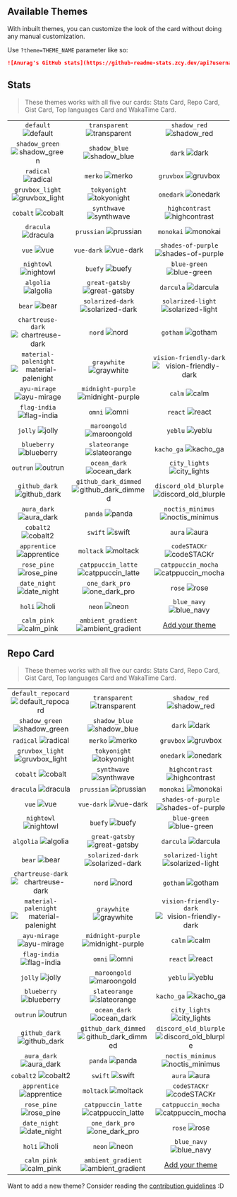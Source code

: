 ## Available Themes

<!-- DO NOT EDIT THIS FILE DIRECTLY -->

With inbuilt themes, you can customize the look of the card without doing any manual customization.

Use `?theme=THEME_NAME` parameter like so:

```md
![Anurag's GitHub stats](https://github-readme-stats.zcy.dev/api?username=anuraghazra&theme=dark&show_icons=true)
```

## Stats

> These themes works with all five our cards: Stats Card, Repo Card, Gist Card, Top languages Card and WakaTime Card.

| | | |
| :--: | :--: | :--: |
| `default` ![default][default] | `transparent` ![transparent][transparent] | `shadow_red` ![shadow_red][shadow_red] |
| `shadow_green` ![shadow_green][shadow_green] | `shadow_blue` ![shadow_blue][shadow_blue] | `dark` ![dark][dark] |
| `radical` ![radical][radical] | `merko` ![merko][merko] | `gruvbox` ![gruvbox][gruvbox] |
| `gruvbox_light` ![gruvbox_light][gruvbox_light] | `tokyonight` ![tokyonight][tokyonight] | `onedark` ![onedark][onedark] |
| `cobalt` ![cobalt][cobalt] | `synthwave` ![synthwave][synthwave] | `highcontrast` ![highcontrast][highcontrast] |
| `dracula` ![dracula][dracula] | `prussian` ![prussian][prussian] | `monokai` ![monokai][monokai] |
| `vue` ![vue][vue] | `vue-dark` ![vue-dark][vue-dark] | `shades-of-purple` ![shades-of-purple][shades-of-purple] |
| `nightowl` ![nightowl][nightowl] | `buefy` ![buefy][buefy] | `blue-green` ![blue-green][blue-green] |
| `algolia` ![algolia][algolia] | `great-gatsby` ![great-gatsby][great-gatsby] | `darcula` ![darcula][darcula] |
| `bear` ![bear][bear] | `solarized-dark` ![solarized-dark][solarized-dark] | `solarized-light` ![solarized-light][solarized-light] |
| `chartreuse-dark` ![chartreuse-dark][chartreuse-dark] | `nord` ![nord][nord] | `gotham` ![gotham][gotham] |
| `material-palenight` ![material-palenight][material-palenight] | `graywhite` ![graywhite][graywhite] | `vision-friendly-dark` ![vision-friendly-dark][vision-friendly-dark] |
| `ayu-mirage` ![ayu-mirage][ayu-mirage] | `midnight-purple` ![midnight-purple][midnight-purple] | `calm` ![calm][calm] |
| `flag-india` ![flag-india][flag-india] | `omni` ![omni][omni] | `react` ![react][react] |
| `jolly` ![jolly][jolly] | `maroongold` ![maroongold][maroongold] | `yeblu` ![yeblu][yeblu] |
| `blueberry` ![blueberry][blueberry] | `slateorange` ![slateorange][slateorange] | `kacho_ga` ![kacho_ga][kacho_ga] |
| `outrun` ![outrun][outrun] | `ocean_dark` ![ocean_dark][ocean_dark] | `city_lights` ![city_lights][city_lights] |
| `github_dark` ![github_dark][github_dark] | `github_dark_dimmed` ![github_dark_dimmed][github_dark_dimmed] | `discord_old_blurple` ![discord_old_blurple][discord_old_blurple] |
| `aura_dark` ![aura_dark][aura_dark] | `panda` ![panda][panda] | `noctis_minimus` ![noctis_minimus][noctis_minimus] |
| `cobalt2` ![cobalt2][cobalt2] | `swift` ![swift][swift] | `aura` ![aura][aura] |
| `apprentice` ![apprentice][apprentice] | `moltack` ![moltack][moltack] | `codeSTACKr` ![codeSTACKr][codeSTACKr] |
| `rose_pine` ![rose_pine][rose_pine] | `catppuccin_latte` ![catppuccin_latte][catppuccin_latte] | `catppuccin_mocha` ![catppuccin_mocha][catppuccin_mocha] |
| `date_night` ![date_night][date_night] | `one_dark_pro` ![one_dark_pro][one_dark_pro] | `rose` ![rose][rose] |
| `holi` ![holi][holi] | `neon` ![neon][neon] | `blue_navy` ![blue_navy][blue_navy] |
| `calm_pink` ![calm_pink][calm_pink] | `ambient_gradient` ![ambient_gradient][ambient_gradient] | [Add your theme][add-theme] |

## Repo Card

> These themes works with all five our cards: Stats Card, Repo Card, Gist Card, Top languages Card and WakaTime Card.

| | | |
| :--: | :--: | :--: |
| `default_repocard` ![default_repocard][default_repocard_repo] | `transparent` ![transparent][transparent_repo] | `shadow_red` ![shadow_red][shadow_red_repo] |
| `shadow_green` ![shadow_green][shadow_green_repo] | `shadow_blue` ![shadow_blue][shadow_blue_repo] | `dark` ![dark][dark_repo] |
| `radical` ![radical][radical_repo] | `merko` ![merko][merko_repo] | `gruvbox` ![gruvbox][gruvbox_repo] |
| `gruvbox_light` ![gruvbox_light][gruvbox_light_repo] | `tokyonight` ![tokyonight][tokyonight_repo] | `onedark` ![onedark][onedark_repo] |
| `cobalt` ![cobalt][cobalt_repo] | `synthwave` ![synthwave][synthwave_repo] | `highcontrast` ![highcontrast][highcontrast_repo] |
| `dracula` ![dracula][dracula_repo] | `prussian` ![prussian][prussian_repo] | `monokai` ![monokai][monokai_repo] |
| `vue` ![vue][vue_repo] | `vue-dark` ![vue-dark][vue-dark_repo] | `shades-of-purple` ![shades-of-purple][shades-of-purple_repo] |
| `nightowl` ![nightowl][nightowl_repo] | `buefy` ![buefy][buefy_repo] | `blue-green` ![blue-green][blue-green_repo] |
| `algolia` ![algolia][algolia_repo] | `great-gatsby` ![great-gatsby][great-gatsby_repo] | `darcula` ![darcula][darcula_repo] |
| `bear` ![bear][bear_repo] | `solarized-dark` ![solarized-dark][solarized-dark_repo] | `solarized-light` ![solarized-light][solarized-light_repo] |
| `chartreuse-dark` ![chartreuse-dark][chartreuse-dark_repo] | `nord` ![nord][nord_repo] | `gotham` ![gotham][gotham_repo] |
| `material-palenight` ![material-palenight][material-palenight_repo] | `graywhite` ![graywhite][graywhite_repo] | `vision-friendly-dark` ![vision-friendly-dark][vision-friendly-dark_repo] |
| `ayu-mirage` ![ayu-mirage][ayu-mirage_repo] | `midnight-purple` ![midnight-purple][midnight-purple_repo] | `calm` ![calm][calm_repo] |
| `flag-india` ![flag-india][flag-india_repo] | `omni` ![omni][omni_repo] | `react` ![react][react_repo] |
| `jolly` ![jolly][jolly_repo] | `maroongold` ![maroongold][maroongold_repo] | `yeblu` ![yeblu][yeblu_repo] |
| `blueberry` ![blueberry][blueberry_repo] | `slateorange` ![slateorange][slateorange_repo] | `kacho_ga` ![kacho_ga][kacho_ga_repo] |
| `outrun` ![outrun][outrun_repo] | `ocean_dark` ![ocean_dark][ocean_dark_repo] | `city_lights` ![city_lights][city_lights_repo] |
| `github_dark` ![github_dark][github_dark_repo] | `github_dark_dimmed` ![github_dark_dimmed][github_dark_dimmed_repo] | `discord_old_blurple` ![discord_old_blurple][discord_old_blurple_repo] |
| `aura_dark` ![aura_dark][aura_dark_repo] | `panda` ![panda][panda_repo] | `noctis_minimus` ![noctis_minimus][noctis_minimus_repo] |
| `cobalt2` ![cobalt2][cobalt2_repo] | `swift` ![swift][swift_repo] | `aura` ![aura][aura_repo] |
| `apprentice` ![apprentice][apprentice_repo] | `moltack` ![moltack][moltack_repo] | `codeSTACKr` ![codeSTACKr][codeSTACKr_repo] |
| `rose_pine` ![rose_pine][rose_pine_repo] | `catppuccin_latte` ![catppuccin_latte][catppuccin_latte_repo] | `catppuccin_mocha` ![catppuccin_mocha][catppuccin_mocha_repo] |
| `date_night` ![date_night][date_night_repo] | `one_dark_pro` ![one_dark_pro][one_dark_pro_repo] | `rose` ![rose][rose_repo] |
| `holi` ![holi][holi_repo] | `neon` ![neon][neon_repo] | `blue_navy` ![blue_navy][blue_navy_repo] |
| `calm_pink` ![calm_pink][calm_pink_repo] | `ambient_gradient` ![ambient_gradient][ambient_gradient_repo] | [Add your theme][add-theme] |

[default]: https://github-readme-stats.zcy.dev/api?username=anuraghazra&show_icons=true&hide=contribs,prs&cache_seconds=86400&theme=default
[transparent]: https://github-readme-stats.zcy.dev/api?username=anuraghazra&show_icons=true&hide=contribs,prs&cache_seconds=86400&theme=transparent
[shadow_red]: https://github-readme-stats.zcy.dev/api?username=anuraghazra&show_icons=true&hide=contribs,prs&cache_seconds=86400&theme=shadow_red
[shadow_green]: https://github-readme-stats.zcy.dev/api?username=anuraghazra&show_icons=true&hide=contribs,prs&cache_seconds=86400&theme=shadow_green
[shadow_blue]: https://github-readme-stats.zcy.dev/api?username=anuraghazra&show_icons=true&hide=contribs,prs&cache_seconds=86400&theme=shadow_blue
[dark]: https://github-readme-stats.zcy.dev/api?username=anuraghazra&show_icons=true&hide=contribs,prs&cache_seconds=86400&theme=dark
[radical]: https://github-readme-stats.zcy.dev/api?username=anuraghazra&show_icons=true&hide=contribs,prs&cache_seconds=86400&theme=radical
[merko]: https://github-readme-stats.zcy.dev/api?username=anuraghazra&show_icons=true&hide=contribs,prs&cache_seconds=86400&theme=merko
[gruvbox]: https://github-readme-stats.zcy.dev/api?username=anuraghazra&show_icons=true&hide=contribs,prs&cache_seconds=86400&theme=gruvbox
[gruvbox_light]: https://github-readme-stats.zcy.dev/api?username=anuraghazra&show_icons=true&hide=contribs,prs&cache_seconds=86400&theme=gruvbox_light
[tokyonight]: https://github-readme-stats.zcy.dev/api?username=anuraghazra&show_icons=true&hide=contribs,prs&cache_seconds=86400&theme=tokyonight
[onedark]: https://github-readme-stats.zcy.dev/api?username=anuraghazra&show_icons=true&hide=contribs,prs&cache_seconds=86400&theme=onedark
[cobalt]: https://github-readme-stats.zcy.dev/api?username=anuraghazra&show_icons=true&hide=contribs,prs&cache_seconds=86400&theme=cobalt
[synthwave]: https://github-readme-stats.zcy.dev/api?username=anuraghazra&show_icons=true&hide=contribs,prs&cache_seconds=86400&theme=synthwave
[highcontrast]: https://github-readme-stats.zcy.dev/api?username=anuraghazra&show_icons=true&hide=contribs,prs&cache_seconds=86400&theme=highcontrast
[dracula]: https://github-readme-stats.zcy.dev/api?username=anuraghazra&show_icons=true&hide=contribs,prs&cache_seconds=86400&theme=dracula
[prussian]: https://github-readme-stats.zcy.dev/api?username=anuraghazra&show_icons=true&hide=contribs,prs&cache_seconds=86400&theme=prussian
[monokai]: https://github-readme-stats.zcy.dev/api?username=anuraghazra&show_icons=true&hide=contribs,prs&cache_seconds=86400&theme=monokai
[vue]: https://github-readme-stats.zcy.dev/api?username=anuraghazra&show_icons=true&hide=contribs,prs&cache_seconds=86400&theme=vue
[vue-dark]: https://github-readme-stats.zcy.dev/api?username=anuraghazra&show_icons=true&hide=contribs,prs&cache_seconds=86400&theme=vue-dark
[shades-of-purple]: https://github-readme-stats.zcy.dev/api?username=anuraghazra&show_icons=true&hide=contribs,prs&cache_seconds=86400&theme=shades-of-purple
[nightowl]: https://github-readme-stats.zcy.dev/api?username=anuraghazra&show_icons=true&hide=contribs,prs&cache_seconds=86400&theme=nightowl
[buefy]: https://github-readme-stats.zcy.dev/api?username=anuraghazra&show_icons=true&hide=contribs,prs&cache_seconds=86400&theme=buefy
[blue-green]: https://github-readme-stats.zcy.dev/api?username=anuraghazra&show_icons=true&hide=contribs,prs&cache_seconds=86400&theme=blue-green
[algolia]: https://github-readme-stats.zcy.dev/api?username=anuraghazra&show_icons=true&hide=contribs,prs&cache_seconds=86400&theme=algolia
[great-gatsby]: https://github-readme-stats.zcy.dev/api?username=anuraghazra&show_icons=true&hide=contribs,prs&cache_seconds=86400&theme=great-gatsby
[darcula]: https://github-readme-stats.zcy.dev/api?username=anuraghazra&show_icons=true&hide=contribs,prs&cache_seconds=86400&theme=darcula
[bear]: https://github-readme-stats.zcy.dev/api?username=anuraghazra&show_icons=true&hide=contribs,prs&cache_seconds=86400&theme=bear
[solarized-dark]: https://github-readme-stats.zcy.dev/api?username=anuraghazra&show_icons=true&hide=contribs,prs&cache_seconds=86400&theme=solarized-dark
[solarized-light]: https://github-readme-stats.zcy.dev/api?username=anuraghazra&show_icons=true&hide=contribs,prs&cache_seconds=86400&theme=solarized-light
[chartreuse-dark]: https://github-readme-stats.zcy.dev/api?username=anuraghazra&show_icons=true&hide=contribs,prs&cache_seconds=86400&theme=chartreuse-dark
[nord]: https://github-readme-stats.zcy.dev/api?username=anuraghazra&show_icons=true&hide=contribs,prs&cache_seconds=86400&theme=nord
[gotham]: https://github-readme-stats.zcy.dev/api?username=anuraghazra&show_icons=true&hide=contribs,prs&cache_seconds=86400&theme=gotham
[material-palenight]: https://github-readme-stats.zcy.dev/api?username=anuraghazra&show_icons=true&hide=contribs,prs&cache_seconds=86400&theme=material-palenight
[graywhite]: https://github-readme-stats.zcy.dev/api?username=anuraghazra&show_icons=true&hide=contribs,prs&cache_seconds=86400&theme=graywhite
[vision-friendly-dark]: https://github-readme-stats.zcy.dev/api?username=anuraghazra&show_icons=true&hide=contribs,prs&cache_seconds=86400&theme=vision-friendly-dark
[ayu-mirage]: https://github-readme-stats.zcy.dev/api?username=anuraghazra&show_icons=true&hide=contribs,prs&cache_seconds=86400&theme=ayu-mirage
[midnight-purple]: https://github-readme-stats.zcy.dev/api?username=anuraghazra&show_icons=true&hide=contribs,prs&cache_seconds=86400&theme=midnight-purple
[calm]: https://github-readme-stats.zcy.dev/api?username=anuraghazra&show_icons=true&hide=contribs,prs&cache_seconds=86400&theme=calm
[flag-india]: https://github-readme-stats.zcy.dev/api?username=anuraghazra&show_icons=true&hide=contribs,prs&cache_seconds=86400&theme=flag-india
[omni]: https://github-readme-stats.zcy.dev/api?username=anuraghazra&show_icons=true&hide=contribs,prs&cache_seconds=86400&theme=omni
[react]: https://github-readme-stats.zcy.dev/api?username=anuraghazra&show_icons=true&hide=contribs,prs&cache_seconds=86400&theme=react
[jolly]: https://github-readme-stats.zcy.dev/api?username=anuraghazra&show_icons=true&hide=contribs,prs&cache_seconds=86400&theme=jolly
[maroongold]: https://github-readme-stats.zcy.dev/api?username=anuraghazra&show_icons=true&hide=contribs,prs&cache_seconds=86400&theme=maroongold
[yeblu]: https://github-readme-stats.zcy.dev/api?username=anuraghazra&show_icons=true&hide=contribs,prs&cache_seconds=86400&theme=yeblu
[blueberry]: https://github-readme-stats.zcy.dev/api?username=anuraghazra&show_icons=true&hide=contribs,prs&cache_seconds=86400&theme=blueberry
[slateorange]: https://github-readme-stats.zcy.dev/api?username=anuraghazra&show_icons=true&hide=contribs,prs&cache_seconds=86400&theme=slateorange
[kacho_ga]: https://github-readme-stats.zcy.dev/api?username=anuraghazra&show_icons=true&hide=contribs,prs&cache_seconds=86400&theme=kacho_ga
[outrun]: https://github-readme-stats.zcy.dev/api?username=anuraghazra&show_icons=true&hide=contribs,prs&cache_seconds=86400&theme=outrun
[ocean_dark]: https://github-readme-stats.zcy.dev/api?username=anuraghazra&show_icons=true&hide=contribs,prs&cache_seconds=86400&theme=ocean_dark
[city_lights]: https://github-readme-stats.zcy.dev/api?username=anuraghazra&show_icons=true&hide=contribs,prs&cache_seconds=86400&theme=city_lights
[github_dark]: https://github-readme-stats.zcy.dev/api?username=anuraghazra&show_icons=true&hide=contribs,prs&cache_seconds=86400&theme=github_dark
[github_dark_dimmed]: https://github-readme-stats.zcy.dev/api?username=anuraghazra&show_icons=true&hide=contribs,prs&cache_seconds=86400&theme=github_dark_dimmed
[discord_old_blurple]: https://github-readme-stats.zcy.dev/api?username=anuraghazra&show_icons=true&hide=contribs,prs&cache_seconds=86400&theme=discord_old_blurple
[aura_dark]: https://github-readme-stats.zcy.dev/api?username=anuraghazra&show_icons=true&hide=contribs,prs&cache_seconds=86400&theme=aura_dark
[panda]: https://github-readme-stats.zcy.dev/api?username=anuraghazra&show_icons=true&hide=contribs,prs&cache_seconds=86400&theme=panda
[noctis_minimus]: https://github-readme-stats.zcy.dev/api?username=anuraghazra&show_icons=true&hide=contribs,prs&cache_seconds=86400&theme=noctis_minimus
[cobalt2]: https://github-readme-stats.zcy.dev/api?username=anuraghazra&show_icons=true&hide=contribs,prs&cache_seconds=86400&theme=cobalt2
[swift]: https://github-readme-stats.zcy.dev/api?username=anuraghazra&show_icons=true&hide=contribs,prs&cache_seconds=86400&theme=swift
[aura]: https://github-readme-stats.zcy.dev/api?username=anuraghazra&show_icons=true&hide=contribs,prs&cache_seconds=86400&theme=aura
[apprentice]: https://github-readme-stats.zcy.dev/api?username=anuraghazra&show_icons=true&hide=contribs,prs&cache_seconds=86400&theme=apprentice
[moltack]: https://github-readme-stats.zcy.dev/api?username=anuraghazra&show_icons=true&hide=contribs,prs&cache_seconds=86400&theme=moltack
[codeSTACKr]: https://github-readme-stats.zcy.dev/api?username=anuraghazra&show_icons=true&hide=contribs,prs&cache_seconds=86400&theme=codeSTACKr
[rose_pine]: https://github-readme-stats.zcy.dev/api?username=anuraghazra&show_icons=true&hide=contribs,prs&cache_seconds=86400&theme=rose_pine
[catppuccin_latte]: https://github-readme-stats.zcy.dev/api?username=anuraghazra&show_icons=true&hide=contribs,prs&cache_seconds=86400&theme=catppuccin_latte
[catppuccin_mocha]: https://github-readme-stats.zcy.dev/api?username=anuraghazra&show_icons=true&hide=contribs,prs&cache_seconds=86400&theme=catppuccin_mocha
[date_night]: https://github-readme-stats.zcy.dev/api?username=anuraghazra&show_icons=true&hide=contribs,prs&cache_seconds=86400&theme=date_night
[one_dark_pro]: https://github-readme-stats.zcy.dev/api?username=anuraghazra&show_icons=true&hide=contribs,prs&cache_seconds=86400&theme=one_dark_pro
[rose]: https://github-readme-stats.zcy.dev/api?username=anuraghazra&show_icons=true&hide=contribs,prs&cache_seconds=86400&theme=rose
[holi]: https://github-readme-stats.zcy.dev/api?username=anuraghazra&show_icons=true&hide=contribs,prs&cache_seconds=86400&theme=holi
[neon]: https://github-readme-stats.zcy.dev/api?username=anuraghazra&show_icons=true&hide=contribs,prs&cache_seconds=86400&theme=neon
[blue_navy]: https://github-readme-stats.zcy.dev/api?username=anuraghazra&show_icons=true&hide=contribs,prs&cache_seconds=86400&theme=blue_navy
[calm_pink]: https://github-readme-stats.zcy.dev/api?username=anuraghazra&show_icons=true&hide=contribs,prs&cache_seconds=86400&theme=calm_pink
[ambient_gradient]: https://github-readme-stats.zcy.dev/api?username=anuraghazra&show_icons=true&hide=contribs,prs&cache_seconds=86400&theme=ambient_gradient

[default_repocard_repo]: https://github-readme-stats.zcy.dev/api/pin/?username=anuraghazra&repo=github-readme-stats&cache_seconds=86400&theme=default_repocard
[transparent_repo]: https://github-readme-stats.zcy.dev/api/pin/?username=anuraghazra&repo=github-readme-stats&cache_seconds=86400&theme=transparent
[shadow_red_repo]: https://github-readme-stats.zcy.dev/api/pin/?username=anuraghazra&repo=github-readme-stats&cache_seconds=86400&theme=shadow_red
[shadow_green_repo]: https://github-readme-stats.zcy.dev/api/pin/?username=anuraghazra&repo=github-readme-stats&cache_seconds=86400&theme=shadow_green
[shadow_blue_repo]: https://github-readme-stats.zcy.dev/api/pin/?username=anuraghazra&repo=github-readme-stats&cache_seconds=86400&theme=shadow_blue
[dark_repo]: https://github-readme-stats.zcy.dev/api/pin/?username=anuraghazra&repo=github-readme-stats&cache_seconds=86400&theme=dark
[radical_repo]: https://github-readme-stats.zcy.dev/api/pin/?username=anuraghazra&repo=github-readme-stats&cache_seconds=86400&theme=radical
[merko_repo]: https://github-readme-stats.zcy.dev/api/pin/?username=anuraghazra&repo=github-readme-stats&cache_seconds=86400&theme=merko
[gruvbox_repo]: https://github-readme-stats.zcy.dev/api/pin/?username=anuraghazra&repo=github-readme-stats&cache_seconds=86400&theme=gruvbox
[gruvbox_light_repo]: https://github-readme-stats.zcy.dev/api/pin/?username=anuraghazra&repo=github-readme-stats&cache_seconds=86400&theme=gruvbox_light
[tokyonight_repo]: https://github-readme-stats.zcy.dev/api/pin/?username=anuraghazra&repo=github-readme-stats&cache_seconds=86400&theme=tokyonight
[onedark_repo]: https://github-readme-stats.zcy.dev/api/pin/?username=anuraghazra&repo=github-readme-stats&cache_seconds=86400&theme=onedark
[cobalt_repo]: https://github-readme-stats.zcy.dev/api/pin/?username=anuraghazra&repo=github-readme-stats&cache_seconds=86400&theme=cobalt
[synthwave_repo]: https://github-readme-stats.zcy.dev/api/pin/?username=anuraghazra&repo=github-readme-stats&cache_seconds=86400&theme=synthwave
[highcontrast_repo]: https://github-readme-stats.zcy.dev/api/pin/?username=anuraghazra&repo=github-readme-stats&cache_seconds=86400&theme=highcontrast
[dracula_repo]: https://github-readme-stats.zcy.dev/api/pin/?username=anuraghazra&repo=github-readme-stats&cache_seconds=86400&theme=dracula
[prussian_repo]: https://github-readme-stats.zcy.dev/api/pin/?username=anuraghazra&repo=github-readme-stats&cache_seconds=86400&theme=prussian
[monokai_repo]: https://github-readme-stats.zcy.dev/api/pin/?username=anuraghazra&repo=github-readme-stats&cache_seconds=86400&theme=monokai
[vue_repo]: https://github-readme-stats.zcy.dev/api/pin/?username=anuraghazra&repo=github-readme-stats&cache_seconds=86400&theme=vue
[vue-dark_repo]: https://github-readme-stats.zcy.dev/api/pin/?username=anuraghazra&repo=github-readme-stats&cache_seconds=86400&theme=vue-dark
[shades-of-purple_repo]: https://github-readme-stats.zcy.dev/api/pin/?username=anuraghazra&repo=github-readme-stats&cache_seconds=86400&theme=shades-of-purple
[nightowl_repo]: https://github-readme-stats.zcy.dev/api/pin/?username=anuraghazra&repo=github-readme-stats&cache_seconds=86400&theme=nightowl
[buefy_repo]: https://github-readme-stats.zcy.dev/api/pin/?username=anuraghazra&repo=github-readme-stats&cache_seconds=86400&theme=buefy
[blue-green_repo]: https://github-readme-stats.zcy.dev/api/pin/?username=anuraghazra&repo=github-readme-stats&cache_seconds=86400&theme=blue-green
[algolia_repo]: https://github-readme-stats.zcy.dev/api/pin/?username=anuraghazra&repo=github-readme-stats&cache_seconds=86400&theme=algolia
[great-gatsby_repo]: https://github-readme-stats.zcy.dev/api/pin/?username=anuraghazra&repo=github-readme-stats&cache_seconds=86400&theme=great-gatsby
[darcula_repo]: https://github-readme-stats.zcy.dev/api/pin/?username=anuraghazra&repo=github-readme-stats&cache_seconds=86400&theme=darcula
[bear_repo]: https://github-readme-stats.zcy.dev/api/pin/?username=anuraghazra&repo=github-readme-stats&cache_seconds=86400&theme=bear
[solarized-dark_repo]: https://github-readme-stats.zcy.dev/api/pin/?username=anuraghazra&repo=github-readme-stats&cache_seconds=86400&theme=solarized-dark
[solarized-light_repo]: https://github-readme-stats.zcy.dev/api/pin/?username=anuraghazra&repo=github-readme-stats&cache_seconds=86400&theme=solarized-light
[chartreuse-dark_repo]: https://github-readme-stats.zcy.dev/api/pin/?username=anuraghazra&repo=github-readme-stats&cache_seconds=86400&theme=chartreuse-dark
[nord_repo]: https://github-readme-stats.zcy.dev/api/pin/?username=anuraghazra&repo=github-readme-stats&cache_seconds=86400&theme=nord
[gotham_repo]: https://github-readme-stats.zcy.dev/api/pin/?username=anuraghazra&repo=github-readme-stats&cache_seconds=86400&theme=gotham
[material-palenight_repo]: https://github-readme-stats.zcy.dev/api/pin/?username=anuraghazra&repo=github-readme-stats&cache_seconds=86400&theme=material-palenight
[graywhite_repo]: https://github-readme-stats.zcy.dev/api/pin/?username=anuraghazra&repo=github-readme-stats&cache_seconds=86400&theme=graywhite
[vision-friendly-dark_repo]: https://github-readme-stats.zcy.dev/api/pin/?username=anuraghazra&repo=github-readme-stats&cache_seconds=86400&theme=vision-friendly-dark
[ayu-mirage_repo]: https://github-readme-stats.zcy.dev/api/pin/?username=anuraghazra&repo=github-readme-stats&cache_seconds=86400&theme=ayu-mirage
[midnight-purple_repo]: https://github-readme-stats.zcy.dev/api/pin/?username=anuraghazra&repo=github-readme-stats&cache_seconds=86400&theme=midnight-purple
[calm_repo]: https://github-readme-stats.zcy.dev/api/pin/?username=anuraghazra&repo=github-readme-stats&cache_seconds=86400&theme=calm
[flag-india_repo]: https://github-readme-stats.zcy.dev/api/pin/?username=anuraghazra&repo=github-readme-stats&cache_seconds=86400&theme=flag-india
[omni_repo]: https://github-readme-stats.zcy.dev/api/pin/?username=anuraghazra&repo=github-readme-stats&cache_seconds=86400&theme=omni
[react_repo]: https://github-readme-stats.zcy.dev/api/pin/?username=anuraghazra&repo=github-readme-stats&cache_seconds=86400&theme=react
[jolly_repo]: https://github-readme-stats.zcy.dev/api/pin/?username=anuraghazra&repo=github-readme-stats&cache_seconds=86400&theme=jolly
[maroongold_repo]: https://github-readme-stats.zcy.dev/api/pin/?username=anuraghazra&repo=github-readme-stats&cache_seconds=86400&theme=maroongold
[yeblu_repo]: https://github-readme-stats.zcy.dev/api/pin/?username=anuraghazra&repo=github-readme-stats&cache_seconds=86400&theme=yeblu
[blueberry_repo]: https://github-readme-stats.zcy.dev/api/pin/?username=anuraghazra&repo=github-readme-stats&cache_seconds=86400&theme=blueberry
[slateorange_repo]: https://github-readme-stats.zcy.dev/api/pin/?username=anuraghazra&repo=github-readme-stats&cache_seconds=86400&theme=slateorange
[kacho_ga_repo]: https://github-readme-stats.zcy.dev/api/pin/?username=anuraghazra&repo=github-readme-stats&cache_seconds=86400&theme=kacho_ga
[outrun_repo]: https://github-readme-stats.zcy.dev/api/pin/?username=anuraghazra&repo=github-readme-stats&cache_seconds=86400&theme=outrun
[ocean_dark_repo]: https://github-readme-stats.zcy.dev/api/pin/?username=anuraghazra&repo=github-readme-stats&cache_seconds=86400&theme=ocean_dark
[city_lights_repo]: https://github-readme-stats.zcy.dev/api/pin/?username=anuraghazra&repo=github-readme-stats&cache_seconds=86400&theme=city_lights
[github_dark_repo]: https://github-readme-stats.zcy.dev/api/pin/?username=anuraghazra&repo=github-readme-stats&cache_seconds=86400&theme=github_dark
[github_dark_dimmed_repo]: https://github-readme-stats.zcy.dev/api/pin/?username=anuraghazra&repo=github-readme-stats&cache_seconds=86400&theme=github_dark_dimmed
[discord_old_blurple_repo]: https://github-readme-stats.zcy.dev/api/pin/?username=anuraghazra&repo=github-readme-stats&cache_seconds=86400&theme=discord_old_blurple
[aura_dark_repo]: https://github-readme-stats.zcy.dev/api/pin/?username=anuraghazra&repo=github-readme-stats&cache_seconds=86400&theme=aura_dark
[panda_repo]: https://github-readme-stats.zcy.dev/api/pin/?username=anuraghazra&repo=github-readme-stats&cache_seconds=86400&theme=panda
[noctis_minimus_repo]: https://github-readme-stats.zcy.dev/api/pin/?username=anuraghazra&repo=github-readme-stats&cache_seconds=86400&theme=noctis_minimus
[cobalt2_repo]: https://github-readme-stats.zcy.dev/api/pin/?username=anuraghazra&repo=github-readme-stats&cache_seconds=86400&theme=cobalt2
[swift_repo]: https://github-readme-stats.zcy.dev/api/pin/?username=anuraghazra&repo=github-readme-stats&cache_seconds=86400&theme=swift
[aura_repo]: https://github-readme-stats.zcy.dev/api/pin/?username=anuraghazra&repo=github-readme-stats&cache_seconds=86400&theme=aura
[apprentice_repo]: https://github-readme-stats.zcy.dev/api/pin/?username=anuraghazra&repo=github-readme-stats&cache_seconds=86400&theme=apprentice
[moltack_repo]: https://github-readme-stats.zcy.dev/api/pin/?username=anuraghazra&repo=github-readme-stats&cache_seconds=86400&theme=moltack
[codeSTACKr_repo]: https://github-readme-stats.zcy.dev/api/pin/?username=anuraghazra&repo=github-readme-stats&cache_seconds=86400&theme=codeSTACKr
[rose_pine_repo]: https://github-readme-stats.zcy.dev/api/pin/?username=anuraghazra&repo=github-readme-stats&cache_seconds=86400&theme=rose_pine
[catppuccin_latte_repo]: https://github-readme-stats.zcy.dev/api/pin/?username=anuraghazra&repo=github-readme-stats&cache_seconds=86400&theme=catppuccin_latte
[catppuccin_mocha_repo]: https://github-readme-stats.zcy.dev/api/pin/?username=anuraghazra&repo=github-readme-stats&cache_seconds=86400&theme=catppuccin_mocha
[date_night_repo]: https://github-readme-stats.zcy.dev/api/pin/?username=anuraghazra&repo=github-readme-stats&cache_seconds=86400&theme=date_night
[one_dark_pro_repo]: https://github-readme-stats.zcy.dev/api/pin/?username=anuraghazra&repo=github-readme-stats&cache_seconds=86400&theme=one_dark_pro
[rose_repo]: https://github-readme-stats.zcy.dev/api/pin/?username=anuraghazra&repo=github-readme-stats&cache_seconds=86400&theme=rose
[holi_repo]: https://github-readme-stats.zcy.dev/api/pin/?username=anuraghazra&repo=github-readme-stats&cache_seconds=86400&theme=holi
[neon_repo]: https://github-readme-stats.zcy.dev/api/pin/?username=anuraghazra&repo=github-readme-stats&cache_seconds=86400&theme=neon
[blue_navy_repo]: https://github-readme-stats.zcy.dev/api/pin/?username=anuraghazra&repo=github-readme-stats&cache_seconds=86400&theme=blue_navy
[calm_pink_repo]: https://github-readme-stats.zcy.dev/api/pin/?username=anuraghazra&repo=github-readme-stats&cache_seconds=86400&theme=calm_pink
[ambient_gradient_repo]: https://github-readme-stats.zcy.dev/api/pin/?username=anuraghazra&repo=github-readme-stats&cache_seconds=86400&theme=ambient_gradient

[add-theme]: https://github.com/anuraghazra/github-readme-stats/edit/master/themes/index.js

Want to add a new theme? Consider reading the [contribution guidelines](../CONTRIBUTING.md#themes-contribution) :D

